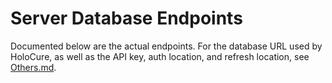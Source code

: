 # Server Database Endpoints

Documented below are the actual endpoints. For the database URL used by HoloCure, as well as the API key, auth location, and refresh location, see [Others.md](Others.md).
